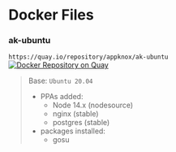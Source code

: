 # Docker Files


### ak-ubuntu 
`https://quay.io/repository/appknox/ak-ubuntu` [![Docker Repository on Quay](https://quay.io/repository/appknox/ak-ubuntu/status "Docker Repository on Quay")](https://quay.io/repository/appknox/ak-ubuntu)

>Base: `Ubuntu 20.04`
>- PPAs added: 
>   - Node 14.x (nodesource)
>   - nginx (stable)
>   - postgres (stable)
>- packages installed:
>   - gosu
